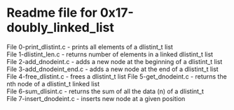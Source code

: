 # Readme file for 0x17-doubly_linked_list

File 0-print_dlistint.c - prints all elements of a dlistint_t list  
File 1-dlistint_len.c - returns number of elements in a linked dlistint_t list  
File 2-add_dnodeint.c - adds a new node at the beginning of a dlistint_t list  
File 3-add_dnodeint_end.c - adds a new node at the end of a dlistint_t list  
File 4-free_dlistint.c - frees a dlistint_t list 
File 5-get_dnodeint.c - returns the nth node of a dlistint_t linked list  
File 6-sum_dlisint.c - returns the sum of all the data (n) of a dlistint_t  
File 7-insert_dnodeint.c - inserts new node at a given position
